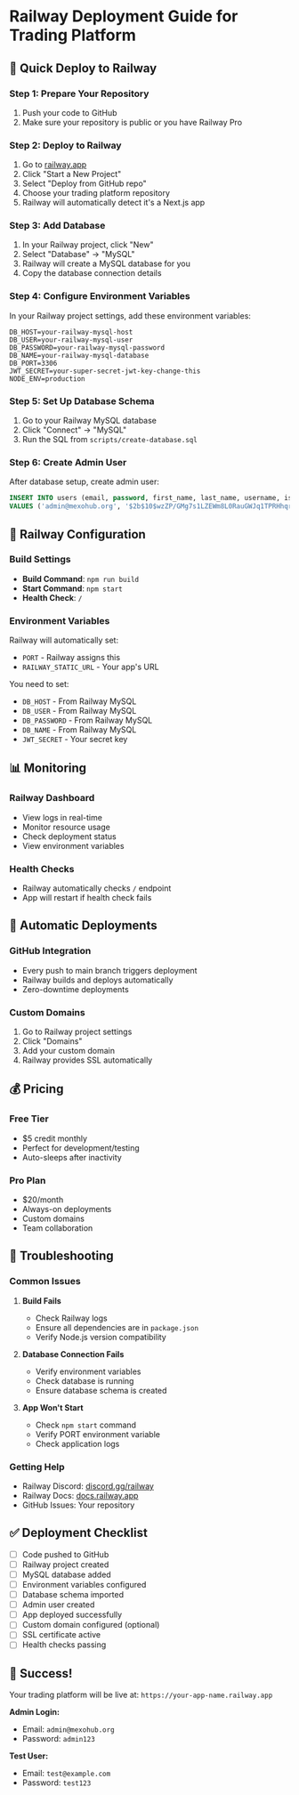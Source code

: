 # Railway Deployment Guide for Trading Platform

## 🚀 Quick Deploy to Railway

### Step 1: Prepare Your Repository
1. Push your code to GitHub
2. Make sure your repository is public or you have Railway Pro

### Step 2: Deploy to Railway
1. Go to [railway.app](https://railway.app)
2. Click "Start a New Project"
3. Select "Deploy from GitHub repo"
4. Choose your trading platform repository
5. Railway will automatically detect it's a Next.js app

### Step 3: Add Database
1. In your Railway project, click "New"
2. Select "Database" → "MySQL"
3. Railway will create a MySQL database for you
4. Copy the database connection details

### Step 4: Configure Environment Variables
In your Railway project settings, add these environment variables:

```env
DB_HOST=your-railway-mysql-host
DB_USER=your-railway-mysql-user
DB_PASSWORD=your-railway-mysql-password
DB_NAME=your-railway-mysql-database
DB_PORT=3306
JWT_SECRET=your-super-secret-jwt-key-change-this
NODE_ENV=production
```

### Step 5: Set Up Database Schema
1. Go to your Railway MySQL database
2. Click "Connect" → "MySQL"
3. Run the SQL from `scripts/create-database.sql`

### Step 6: Create Admin User
After database setup, create admin user:

```sql
INSERT INTO users (email, password, first_name, last_name, username, is_admin, account_type, balance) 
VALUES ('admin@mexohub.org', '$2b$10$wzZP/GMg7s1LZEWm8L0RauGWJq1TPRHhqr5GEMr.W98OUPv/8FstW', 'Admin', 'User', 'admin', TRUE, 'live', 100000.00);
```

## 🔧 Railway Configuration

### Build Settings
- **Build Command**: `npm run build`
- **Start Command**: `npm start`
- **Health Check**: `/`

### Environment Variables
Railway will automatically set:
- `PORT` - Railway assigns this
- `RAILWAY_STATIC_URL` - Your app's URL

You need to set:
- `DB_HOST` - From Railway MySQL
- `DB_USER` - From Railway MySQL
- `DB_PASSWORD` - From Railway MySQL
- `DB_NAME` - From Railway MySQL
- `JWT_SECRET` - Your secret key

## 📊 Monitoring

### Railway Dashboard
- View logs in real-time
- Monitor resource usage
- Check deployment status
- View environment variables

### Health Checks
- Railway automatically checks `/` endpoint
- App will restart if health check fails

## 🔄 Automatic Deployments

### GitHub Integration
- Every push to main branch triggers deployment
- Railway builds and deploys automatically
- Zero-downtime deployments

### Custom Domains
1. Go to Railway project settings
2. Click "Domains"
3. Add your custom domain
4. Railway provides SSL automatically

## 💰 Pricing

### Free Tier
- $5 credit monthly
- Perfect for development/testing
- Auto-sleeps after inactivity

### Pro Plan
- $20/month
- Always-on deployments
- Custom domains
- Team collaboration

## 🚨 Troubleshooting

### Common Issues

1. **Build Fails**
   - Check Railway logs
   - Ensure all dependencies are in `package.json`
   - Verify Node.js version compatibility

2. **Database Connection Fails**
   - Verify environment variables
   - Check database is running
   - Ensure database schema is created

3. **App Won't Start**
   - Check `npm start` command
   - Verify PORT environment variable
   - Check application logs

### Getting Help
- Railway Discord: [discord.gg/railway](https://discord.gg/railway)
- Railway Docs: [docs.railway.app](https://docs.railway.app)
- GitHub Issues: Your repository

## ✅ Deployment Checklist

- [ ] Code pushed to GitHub
- [ ] Railway project created
- [ ] MySQL database added
- [ ] Environment variables configured
- [ ] Database schema imported
- [ ] Admin user created
- [ ] App deployed successfully
- [ ] Custom domain configured (optional)
- [ ] SSL certificate active
- [ ] Health checks passing

## 🎉 Success!

Your trading platform will be live at:
`https://your-app-name.railway.app`

**Admin Login:**
- Email: `admin@mexohub.org`
- Password: `admin123`

**Test User:**
- Email: `test@example.com`
- Password: `test123` 